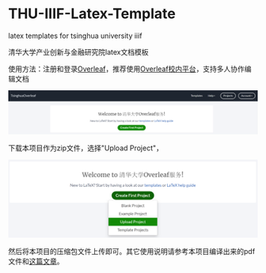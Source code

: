 # THU-IIIF-Latex-Template
latex templates for tsinghua university iiif

清华大学产业创新与金融研究院latex文档模板

使用方法：注册和登录[Overleaf](https://overleaf.com)，推荐使用[Overleaf校内平台](https://overleaf.tsinghua.edu.cn/)，支持多人协作编辑文档

![](ol1.PNG)

下载本项目作为zip文件，选择"Upload Project"，

![](ol2.PNG)

然后将本项目的压缩包文件上传即可。其它使用说明请参考本项目编译出来的pdf文件和[这篇文章](https://lib.tsinghua.edu.cn/__local/C/B6/DD/EF041C3EC04D27DE5D30506A79B_9067CE0A_12FE64.pdf?e=.pdf)。


